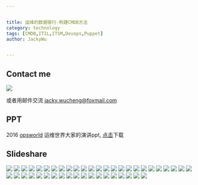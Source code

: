 ```yaml
---


title: 运维的数据银行-构建CMDB方法
category: technology
tags: [CMDB,ITIL,ITSM,Devops,Puppet]
author: JackyWu


---
```


## Contact me

![](/assets/images/weixin-pic-jackywu.jpg)

或者用邮件交流 <a href="mailto:jacky.wucheng@foxmail.com">jacky.wucheng@foxmail.com</a>

## PPT

2016 [opsworld](http://www.bagevent.com/event/221354?bag_track=bagevent) 运维世界大家的演讲ppt, [点击](/assets/images/build_cmdb/运维的数据银行.pdf)下载

## Slideshare

![](/assets/images/build_cmdb/build_cmdb.001.jpeg)
![](/assets/images/build_cmdb/build_cmdb.002.jpeg)
![](/assets/images/build_cmdb/build_cmdb.003.jpeg)
![](/assets/images/build_cmdb/build_cmdb.004.jpeg)
![](/assets/images/build_cmdb/build_cmdb.005.jpeg)
![](/assets/images/build_cmdb/build_cmdb.006.jpeg)
![](/assets/images/build_cmdb/build_cmdb.007.jpeg)
![](/assets/images/build_cmdb/build_cmdb.008.jpeg)
![](/assets/images/build_cmdb/build_cmdb.009.jpeg)
![](/assets/images/build_cmdb/build_cmdb.010.jpeg)
![](/assets/images/build_cmdb/build_cmdb.011.jpeg)
![](/assets/images/build_cmdb/build_cmdb.012.jpeg)
![](/assets/images/build_cmdb/build_cmdb.013.jpeg)
![](/assets/images/build_cmdb/build_cmdb.014.jpeg)
![](/assets/images/build_cmdb/build_cmdb.015.jpeg)
![](/assets/images/build_cmdb/build_cmdb.016.jpeg)
![](/assets/images/build_cmdb/build_cmdb.017.jpeg)
![](/assets/images/build_cmdb/build_cmdb.018.jpeg)
![](/assets/images/build_cmdb/build_cmdb.019.jpeg)
![](/assets/images/build_cmdb/build_cmdb.020.jpeg)
![](/assets/images/build_cmdb/build_cmdb.021.jpeg)
![](/assets/images/build_cmdb/build_cmdb.022.jpeg)
![](/assets/images/build_cmdb/build_cmdb.023.jpeg)
![](/assets/images/build_cmdb/build_cmdb.024.jpeg)
![](/assets/images/build_cmdb/build_cmdb.025.jpeg)
![](/assets/images/build_cmdb/build_cmdb.026.jpeg)
![](/assets/images/build_cmdb/build_cmdb.027.jpeg)
![](/assets/images/build_cmdb/build_cmdb.028.jpeg)
![](/assets/images/build_cmdb/build_cmdb.029.jpeg)
![](/assets/images/build_cmdb/build_cmdb.030.jpeg)
![](/assets/images/build_cmdb/build_cmdb.031.jpeg)
![](/assets/images/build_cmdb/build_cmdb.032.jpeg)
![](/assets/images/build_cmdb/build_cmdb.033.jpeg)
![](/assets/images/build_cmdb/build_cmdb.034.jpeg)
![](/assets/images/build_cmdb/build_cmdb.035.jpeg)
![](/assets/images/build_cmdb/build_cmdb.036.jpeg)
![](/assets/images/build_cmdb/build_cmdb.037.jpeg)
![](/assets/images/build_cmdb/build_cmdb.038.jpeg)
![](/assets/images/build_cmdb/build_cmdb.039.jpeg)
![](/assets/images/build_cmdb/build_cmdb.040.jpeg)
![](/assets/images/build_cmdb/build_cmdb.041.jpeg)
![](/assets/images/build_cmdb/build_cmdb.042.jpeg)
![](/assets/images/build_cmdb/build_cmdb.043.jpeg)
![](/assets/images/build_cmdb/build_cmdb.044.jpeg)
